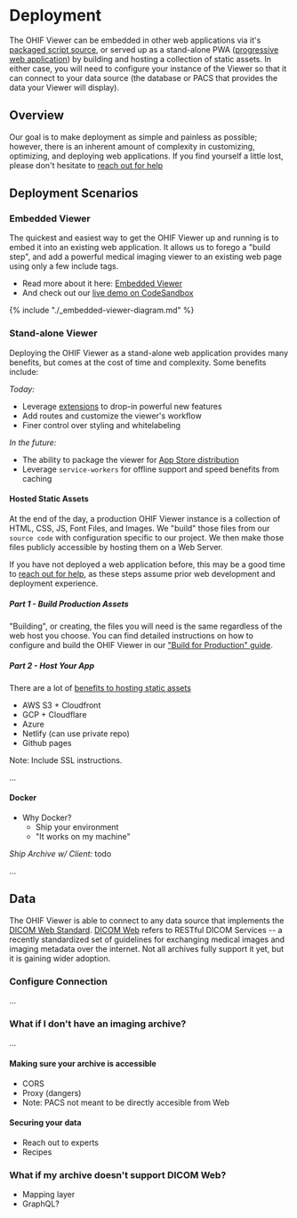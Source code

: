 # Deployment

The OHIF Viewer can be embedded in other web applications via it's [packaged
script source][ohif-viewer-npm], or served up as a stand-alone PWA ([progressive
web application][pwa-url]) by building and hosting a collection of static
assets. In either case, you will need to configure your instance of the Viewer
so that it can connect to your data source (the database or PACS that provides
the data your Viewer will display).

## Overview

Our goal is to make deployment as simple and painless as possible; however,
there is an inherent amount of complexity in customizing, optimizing, and
deploying web applications. If you find yourself a little lost, please don't
hesitate to [reach out for help](/help.md)

## Deployment Scenarios

### Embedded Viewer

The quickest and easiest way to get the OHIF Viewer up and running is to embed
it into an existing web application. It allows us to forego a "build step", and
add a powerful medical imaging viewer to an existing web page using only a few
include tags.

- Read more about it here: [Embedded Viewer](./recipes/embedded-viewer.md)
- And check out our
  [live demo on CodeSandbox](https://codesandbox.io/s/lrjoo3znxm)

{% include "./_embedded-viewer-diagram.md" %}

### Stand-alone Viewer

Deploying the OHIF Viewer as a stand-alone web application provides many
benefits, but comes at the cost of time and complexity. Some benefits include:

_Today:_

- Leverage [extensions](/advanced/extensions.md) to drop-in powerful new
  features
- Add routes and customize the viewer's workflow
- Finer control over styling and whitelabeling

_In the future:_

- The ability to package the viewer for [App Store distribution][app-store]
- Leverage `service-workers` for offline support and speed benefits from caching

#### Hosted Static Assets

At the end of the day, a production OHIF Viewer instance is a collection of
HTML, CSS, JS, Font Files, and Images. We "build" those files from our
`source code` with configuration specific to our project. We then make those
files publicly accessible by hosting them on a Web Server.

If you have not deployed a web application before, this may be a good time to
[reach out for help](/help.md), as these steps assume prior web development and
deployment experience.

##### Part 1 - Build Production Assets

"Building", or creating, the files you will need is the same regardless of the
web host you choose. You can find detailed instructions on how to configure and
build the OHIF Viewer in our
["Build for Production" guide](./build-for-production.md).

##### Part 2 - Host Your App

There are a lot of [benefits to hosting static assets][host-static-assets]

- AWS S3 + Cloudfront
- GCP + Cloudflare
- Azure
- Netlify (can use private repo)
- Github pages

Note: Include SSL instructions.

...

#### Docker

- Why Docker?
  - Ship your environment
  - "It works on my machine"

_Ship Archive w/ Client:_ todo

...

## Data

The OHIF Viewer is able to connect to any data source that implements the [DICOM
Web Standard][dicom-web-standard]. [DICOM Web][dicom-web] refers to RESTful
DICOM Services -- a recently standardized set of guidelines for exchanging
medical images and imaging metadata over the internet. Not all archives fully
support it yet, but it is gaining wider adoption.

### Configure Connection

...

### What if I don't have an imaging archive?

...

#### Making sure your archive is accessible

- CORS
- Proxy (dangers)
- Note: PACS not meant to be directly accesible from Web

#### Securing your data

- Reach out to experts
- Recipes

### What if my archive doesn't support DICOM Web?

- Mapping layer
- GraphQL?

<!--
  Links
  -->

<!-- prettier-ignore-start -->

[ohif-viewer-npm]: https://www.npmjs.com/package/ohif-viewer
[pwa-url]: https://developers.google.com/web/progressive-web-apps/
[static-assets-url]: https://www.maxcdn.com/one/visual-glossary/static-content/
[app-store]: https://medium.freecodecamp.org/i-built-a-pwa-and-published-it-in-3-app-stores-heres-what-i-learned-7cb3f56daf9b
[dicom-web-standard]: https://www.dicomstandard.org/dicomweb/
[dicom-web]: https://en.wikipedia.org/wiki/DICOMweb
[host-static-assets]: https://www.netlify.com/blog/2016/05/18/9-reasons-your-site-should-be-static/

<!-- prettier-ignore-end -->
